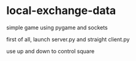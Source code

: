 # local-exchange-data
simple game using pygame and sockets

first of all, launch server.py and straight client.py

use up and down to control square
